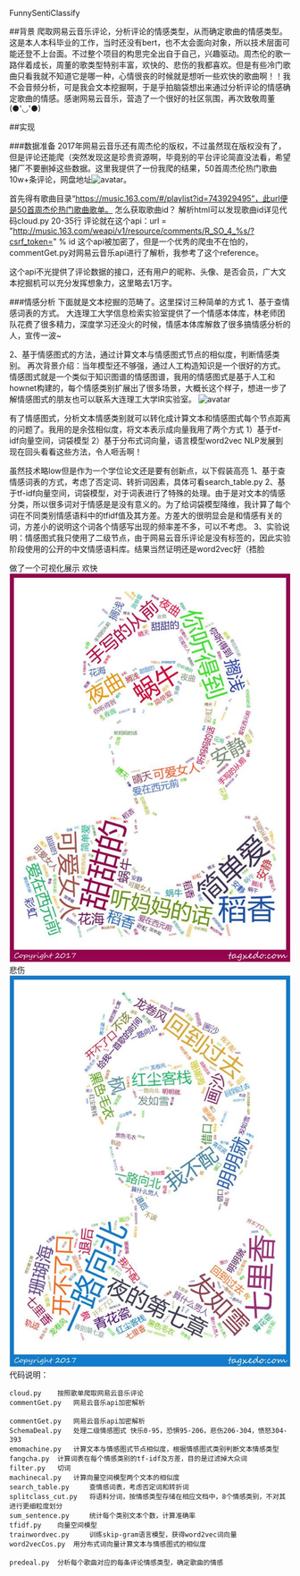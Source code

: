  FunnySentiClassify

 ##背景
爬取网易云音乐评论，分析评论的情感类型，从而确定歌曲的情感类型。
 这是本人本科毕业的工作，当时还没有bert，也不太会面向对象，所以技术层面可能还登不上台面。不过整个项目的构思完全出自于自己，兴趣驱动。周杰伦的歌一路伴着成长，周董的歌类型特别丰富，欢快的、悲伤的我都喜欢。但是有些冷门歌曲只看我就不知道它是哪一种，心情很丧的时候就是想听一些欢快的歌曲啊！！我不会音频分析，可是我会文本挖掘啊，于是乎拍脑袋想出来通过分析评论的情感确定歌曲的情感。感谢网易云音乐，营造了一个很好的社区氛围，再次致敬周董(●'◡'●)

 ##实现

###数据准备
2017年网易云音乐还有周杰伦的版权，不过虽然现在版权没有了，但是评论还能爬（突然发现这是珍贵资源啊，毕竟别的平台评论简直没法看，希望猪厂不要删掉这些数据。这里我提供了一份我爬的结果，50首周杰伦热门歌曲10w+条评论，网盘地址![avatar](https://pan.baidu.com/s/1wzsa_xv6Gc8nEpSHpoIn6A)。

首先得有歌曲目录“https://music.163.com/#/playlist?id=743929495”，此url便是50首周杰伦热门歌曲歌单。
怎么获取歌曲id？
解析html可以发现歌曲id详见代码cloud.py 20-35行
评论就在这个api：url = "http://music.163.com/weapi/v1/resource/comments/R_SO_4_%s/?csrf_token=" % id
这个api被加密了，但是一个优秀的爬虫不在怕的，commentGet.py对网易云音乐api进行了解析，我参考了这个reference。



这个api不光提供了评论数据的接口，还有用户的昵称、头像、是否会员，广大文本挖掘机可以充分发挥想象力，这里略去1万字。


###情感分析
下面就是文本挖掘的范畴了。这里探讨三种简单的方式
1、基于查情感词表的方式。
大连理工大学信息检索实验室提供了一个情感本体库，林老师团队花费了很多精力，深度学习还没火的时候，情感本体库解救了很多搞情感分析的人，宣传一波~

2、基于情感图式的方法，通过计算文本与情感图式节点的相似度，判断情感类别。
再次背景介绍：当年模型还不够强，通过人工构造知识是一个很好的方式。情感图式就是一个类似于知识图谱的情感图谱，我用的情感图式是基于人工和hownet构建的，每个情感类别扩展出了很多场景，大概长这个样子，想进一步了解情感图式的朋友也可以联系大连理工大学IR实验室。
![avatar](https://github.com/caitian521/FunnySentiClassify/blob/master/pic/schema.jpg)

有了情感图式，分析文本情感类别就可以转化成计算文本和情感图式每个节点距离的问题了。我用的是余弦相似度，将文本表示成向量我用了两个方式
1）基于tf-idf向量空间，词袋模型
2）基于分布式词向量，语言模型word2vec
NLP发展到现在回头看看这些方法，令人咂舌啊！

虽然技术略low但是作为一个学位论文还是要有创新点，以下假装高亮
1、基于查情感词表的方式，考虑了否定词、转折词因素，具体可看search_table.py
2、基于tf-idf向量空间，词袋模型，对于词表进行了特殊的处理。由于是对文本的情感分类，所以很多词对于情感是是没有意义的。为了给词袋模型降维，我计算了每个词在不同类别情感语料中的tfidf值及其方差。方差大的很明显会是和情感有关的词，方差小的说明这个词各个情感写出现的频率差不多，可以不考虑。
3、实验说明：情感图式我只使用了二级节点，由于网易云音乐评论是没有标签的，因此实验阶段使用的公开的中文情感语料库。结果当然证明还是word2vec好（捂脸

做了一个可视化展示
欢快
![avatar](https://github.com/caitian521/FunnySentiClassify/blob/master/pic/happy_jay.jpg)
悲伤
![avatar](https://github.com/caitian521/FunnySentiClassify/blob/master/pic/sad_jay.jpg)
代码说明：

	cloud.py	按照歌单爬取网易云音乐评论
	commentGet.py	网易云音乐api加密解析

	commentGet.py	网易云音乐api加密解析
 	SchemaDeal.py 	处理二级情感图式 快乐0-95，恐惧95-206，悲伤206-304，愤怒304-393
	emomachine.py 	计算文本与情感图式节点相似度，根据情感图式类别判断文本情感类型
	fangcha.py 	计算词表在每个情感类别的tf-idf及方差，目的是过滤掉大众词
	filter.py 	切词
	machinecal.py 	计算向量空间模型两个文本的相似度
	search_table.py 	查情感词表，考虑否定词和转折词
	splitclass_cut.py 	将语料分词，按情感类型存储在相应文档中，8个情感类别，不对其进行更细粒度划分
	sum_sentence.py 	统计每个类别文本个数，计算准确率
	tfidf.py 	向量空间模型
	trainwordvec.py 	训练skip-gram语言模型，获得word2vec词向量
	word2vecCos.py 	用分布式词向量计算文本与情感图式的相似度

	predeal.py 	分析每个歌曲对应的每条评论情感类型，确定歌曲的情感
